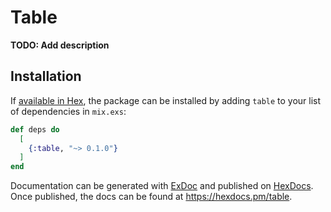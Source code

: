 # Table

**TODO: Add description**

## Installation

If [available in Hex](https://hex.pm/docs/publish), the package can be installed
by adding `table` to your list of dependencies in `mix.exs`:

```elixir
def deps do
  [
    {:table, "~> 0.1.0"}
  ]
end
```

Documentation can be generated with [ExDoc](https://github.com/elixir-lang/ex_doc)
and published on [HexDocs](https://hexdocs.pm). Once published, the docs can
be found at <https://hexdocs.pm/table>.

